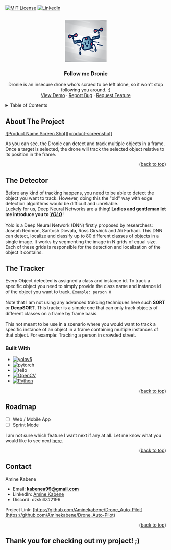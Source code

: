 [![MIT License][license-shield]][license-url]
[![LinkedIn][linkedin-shield]][linkedin-url]


<!-- PROJECT LOGO -->
<br />
<div align="center">
  <a href="https://github.com/Aminekabene/Drone_Auto-Pilot">
    <img src="./helper/droneIcon.JPG" alt="Logo" width="130" height="130">
  </a>

<h3 align="center">Follow me Dronie</h3>

  <p align="center">
    Dronie is an insecure drone who's scraed to be left alone, so it won't stop following you around. :)
    <br />
    <a href="https://github.com/Aminekabene/Drone_Auto-Pilot">View Demo</a>
    ·
    <a href="https://github.com/Aminekabene/Drone_Auto-Pilot/issues">Report Bug</a>
    ·
    <a href="https://github.com/Aminekabene/Drone_Auto-Pilot/issues">Request Feature</a>
  </p>
</div>



<!-- TABLE OF CONTENTS -->
<details>
  <summary>Table of Contents</summary>
  <ol>
    <li>
      <a href="#about-the-project">About The Project</a>
      <ul>
        <li><a href="#The-Detector">The Detector</a></li>
        <li><a href="#The-Tracker">The Tracker</a></li>
        <li><a href="#built-with">Built With</a></li>
      </ul>
    </li>
    <li>
      <a href="#getting-started">Getting Started</a>
      <ul>
        <li><a href="#installation">Requirements</a></li>
      </ul>
    </li>
    <li><a href="#usage">Usage</a></li>
    <li><a href="#roadmap">Roadmap</a></li>
    <li><a href="#license">License</a></li>
    <li><a href="#contact">Contact</a></li>
    <li><a href="#acknowledgments">Acknowledgments</a></li>
  </ol>
</details>



<!-- ABOUT THE PROJECT -->
## About The Project

[![Product Name Screen Shot][product-screenshot]](https://example.com)

As you can see, the Dronie can detect and track multiple objects in a frame. Once a target is selected, the drone will track the selected object relative to its position in the frame.
<p align="right">(<a href="#readme-top">back to top</a>)</p>

## The Detector

Before any kind of tracking happens, you need to be able to detect the object you want to track.
However, doing this the "old" way with edge detection algorithms would be difficult and unreliable.
</br>
Luckely for us, Deep Neural Networks are a thing! **Ladies and gentleman let me introduce you to **_[YOLO](https://github.com/ultralytics/yolov5)_**** !
</br>
</br>
Yolo is a Deep Neural Network (DNN) firstly proposed by researchers: Joseph Redmon, Santosh Divvala, Ross Girshick and Ali Farhadi. This DNN can detect, localize and classify up to 80 different classes of objects in a single image.
 It works by segmenting the image in N grids of equal size. Each of these grids is responsible for the detection and localization of the object it contains.

## The Tracker

Every Object detected is assigned a class and instance id. To track a specific object you need to simply provide the class name and instance id of the object you want to track.
`Example: person 0`
</br>
</br>
Note that I am not using any advanced trakcing techniques here such **SORT** or **DeepSORT**. This tracker is a simple one that can only track objects of different classes on a frame by frame basis. 
</br>
</br>
This not meant to be use in a scenario where you would want to track a specific instance of an object in a frame containing multiple instances of that object.
For example: Tracking a person in crowded street. 


### Built With

* [![yolov5][yolov5]][yolov5-url]
* [![pytorch][pytorch]][pytorch-url]
* ![tello][tello]
* [![OpenCV][OpenCV]][OpenCV-url]
* [![Python][Python]][Python-url]

<p align="right">(<a href="#readme-top">back to top</a>)</p>

<!-- ROADMAP -->
## Roadmap

- [ ] Web / Mobile App
- [ ] Sprint Mode

I am not sure which feature I want next if any at all. Let me know what you would like to see next [here](https://github.com/Aminekabene/Drone_Auto-Pilote/issues).

<p align="right">(<a href="#readme-top">back to top</a>)</p>

<!-- CONTACT -->
## Contact

Amine Kabene

* Email:  **kabenea99@gmail.com**
* LinkedIn: [Amine Kabene](https://www.linkedin.com/in/amine-kabene/)
* Discord: dzskillz#2196

Project Link: [https://github.com/Aminekabene/Drone_Auto-Pilot](https://github.com/Aminekabene/Drone_Auto-Pilot)

<p align="right">(<a href="#readme-top">back to top</a>)</p>

## Thank you for checking out my project! ;)



<!-- MARKDOWN LINKS & IMAGES -->
[issues-shield]: https://img.shields.io/github/issues/github_username/repo_name.svg?style=for-the-badge
[issues-url]: https://github.com/Aminekabene/Drone_Auto-Pilot/issues
[license-shield]: https://img.shields.io/github/license/github_username/repo_name.svg?style=for-the-badge
[license-url]: https://github.com/Aminekabene/Drone_Auto-Pilot/blob/main/LICENSE.txt
[linkedin-shield]: https://img.shields.io/badge/-LinkedIn-black.svg?style=for-the-badge&logo=linkedin&colorB=555
[linkedin-url]: https://www.linkedin.com/in/amine-kabene/

[pytorch]: https://img.shields.io/badge/pytorch-000000?style=for-the-badge&logo=pytorch&logoColor=red
[pytorch-url]: https://pytorch.org/
[OpenCV]: https://img.shields.io/badge/OpenCV-000000?style=for-the-badge&logo=opencv&logoColor=green
[OpenCV-url]: https://opencv.org/
[Python]: https://img.shields.io/badge/Python-000000?style=for-the-badge&logo=Python&logoColor=yellow
[Python-url]: https://www.python.org/

[yolov5]: https://img.shields.io/badge/YoloV5-000000?style=for-the-badge&logo=yolo&logoColor=
[yolov5-url]: https://github.com/ultralytics/yolov5
[tello]: https://img.shields.io/badge/Dji_Tello-000000?style=for-the-badge&logo=drone&logoColor=orange



